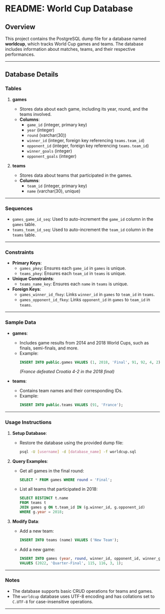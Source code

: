# README: World Cup Database

## Overview
This project contains the PostgreSQL dump file for a database named **worldcup**, which tracks World Cup games and teams. The database includes information about matches, teams, and their respective performances.

---

## Database Details

### Tables

1. **games**
   - Stores data about each game, including its year, round, and the teams involved.
   - **Columns**:
     - `game_id` (integer, primary key)
     - `year` (integer)
     - `round` (varchar(30))
     - `winner_id` (integer, foreign key referencing `teams.team_id`)
     - `opponent_id` (integer, foreign key referencing `teams.team_id`)
     - `winner_goals` (integer)
     - `opponent_goals` (integer)

2. **teams**
   - Stores data about teams that participated in the games.
   - **Columns**:
     - `team_id` (integer, primary key)
     - `name` (varchar(30), unique)

---

### Sequences
- `games_game_id_seq`: Used to auto-increment the `game_id` column in the `games` table.
- `teams_team_id_seq`: Used to auto-increment the `team_id` column in the `teams` table.

---

### Constraints
- **Primary Keys**:
  - `games_pkey`: Ensures each `game_id` in `games` is unique.
  - `teams_pkey`: Ensures each `team_id` in `teams` is unique.
- **Unique Constraints**:
  - `teams_name_key`: Ensures each `name` in `teams` is unique.
- **Foreign Keys**:
  - `games_winner_id_fkey`: Links `winner_id` in `games` to `team_id` in `teams`.
  - `games_opponent_id_fkey`: Links `opponent_id` in `games` to `team_id` in `teams`.

---

### Sample Data

- **games**: 
  - Includes game results from 2014 and 2018 World Cups, such as finals, semi-finals, and more.
  - Example:  
    ```sql
    INSERT INTO public.games VALUES (1, 2018, 'Final', 91, 92, 4, 2);
    ```
    *(France defeated Croatia 4-2 in the 2018 final)*

- **teams**: 
  - Contains team names and their corresponding IDs.
  - Example:  
    ```sql
    INSERT INTO public.teams VALUES (91, 'France');
    ```

---

### Usage Instructions

1. **Setup Database**:
   - Restore the database using the provided dump file:  
     ```bash
     psql -U [username] -d [database_name] -f worldcup.sql
     ```

2. **Query Examples**:
   - Get all games in the final round:  
     ```sql
     SELECT * FROM games WHERE round = 'Final';
     ```
   - List all teams that participated in 2018:  
     ```sql
     SELECT DISTINCT t.name 
     FROM teams t 
     JOIN games g ON t.team_id IN (g.winner_id, g.opponent_id)
     WHERE g.year = 2018;
     ```

3. **Modify Data**:
   - Add a new team:  
     ```sql
     INSERT INTO teams (name) VALUES ('New Team');
     ```
   - Add a new game:  
     ```sql
     INSERT INTO games (year, round, winner_id, opponent_id, winner_goals, opponent_goals)
     VALUES (2022, 'Quarter-Final', 115, 116, 3, 1);
     ```

---

### Notes
- The database supports basic CRUD operations for teams and games.
- The `worldcup` database uses UTF-8 encoding and has collations set to `C.UTF-8` for case-insensitive operations.

---
